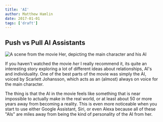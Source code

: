 ```yaml
---
title: 'AI'
author: Matthew Hamlin
date: 2017-01-01
tags: ['draft']
---
```


## Push vs Pull AI Assistants


<img alt="A scene from the movie Her, depicting the main character and his AI" src="/assets/images/posts/ai/her.jpg" style="max-width: 100%; height: auto;" />


If you haven't watched the movie <cite>her</cite> I really recommend it, its quite an interesting story exploring a lot of different ideas
about relationships, AI's and individuality. One of the best parts of the movie was simply the AI, voiced by Scarlett Johansson, which acts
as an (almost) always on voice for the main character.

The thing is that the AI in the movie feels like something that is near impossible to actually make in the real world, or at least about
50 or more years away from becoming a reality. This is even more noticeable when you start to use either Google Assistant, Siri, or even Alexa because
all of these "AIs" are miles away from being the kind of personality of the AI from her.
